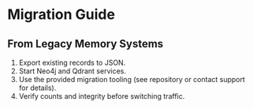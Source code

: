 # Migration Guide

## From Legacy Memory Systems
1. Export existing records to JSON.
2. Start Neo4j and Qdrant services.
3. Use the provided migration tooling (see repository or contact support for details).
4. Verify counts and integrity before switching traffic.
